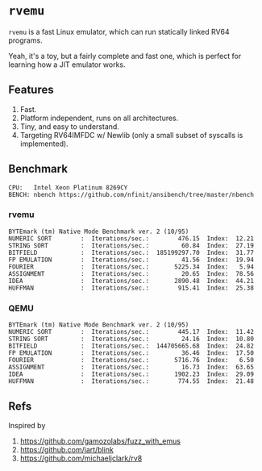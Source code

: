 # `rvemu`

`rvemu` is a fast Linux emulator, which can run statically linked RV64 programs.

Yeah, it's a toy, but a fairly complete and fast one, which is perfect for learning how a JIT emulator works.

## Features

1. Fast.
2. Platform independent, runs on all architectures.
3. Tiny, and easy to understand.
4. Targeting RV64IMFDC w/ Newlib (only a small subset of syscalls is implemented).

## Benchmark
```
CPU:   Intel Xeon Platinum 8269CY
BENCH: nbench https://github.com/nfinit/ansibench/tree/master/nbench
```

### rvemu

```
BYTEmark (tm) Native Mode Benchmark ver. 2 (10/95)
NUMERIC SORT        :  Iterations/sec.:        476.15  Index:  12.21
STRING SORT         :  Iterations/sec.:         60.84  Index:  27.19
BITFIELD            :  Iterations/sec.:  185199297.70  Index:  31.77
FP EMULATION        :  Iterations/sec.:         41.56  Index:  19.94
FOURIER             :  Iterations/sec.:       5225.34  Index:   5.94
ASSIGNMENT          :  Iterations/sec.:         20.65  Index:  78.56
IDEA                :  Iterations/sec.:       2890.48  Index:  44.21
HUFFMAN             :  Iterations/sec.:        915.41  Index:  25.38
```

### QEMU

```
BYTEmark (tm) Native Mode Benchmark ver. 2 (10/95)
NUMERIC SORT        :  Iterations/sec.:        445.17  Index:  11.42
STRING SORT         :  Iterations/sec.:         24.16  Index:  10.80
BITFIELD            :  Iterations/sec.:  144705665.68  Index:  24.82
FP EMULATION        :  Iterations/sec.:         36.46  Index:  17.50
FOURIER             :  Iterations/sec.:       5716.76  Index:   6.50
ASSIGNMENT          :  Iterations/sec.:         16.73  Index:  63.65
IDEA                :  Iterations/sec.:       1902.23  Index:  29.09
HUFFMAN             :  Iterations/sec.:        774.55  Index:  21.48
```

## Refs

Inspired by

1. https://github.com/gamozolabs/fuzz_with_emus
2. https://github.com/jart/blink
3. https://github.com/michaeljclark/rv8
